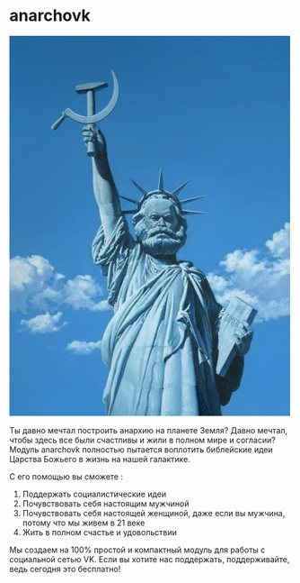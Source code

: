 # anarchovk

![fuckin ugly reds](https://github.com/dezzev/anarchovk/raw/master/capitalist.jpg)

Ты давно мечтал построить анархию на планете Земля?
Давно мечтал, чтобы здесь все были счастливы и жили в полном мире и согласии?
Модуль anarchovk полностью пытается воплотить библейские идеи Царства Божьего в жизнь на нашей галактике.

С его помощью вы сможете :

1. Поддержать социалистические идеи
2. Почувствовать себя настоящим мужчиной
3. Почувствовать себя настоящей женщиной, даже если вы мужчина, потому что мы живем в 21 веке
4. Жить в полном счастье и удовольствии

Мы создаем на 100% простой и компактный модуль для работы с социальной сетью VK.
Если вы хотите нас поддержать, поддерживайте, ведь сегодня это бесплатно!
